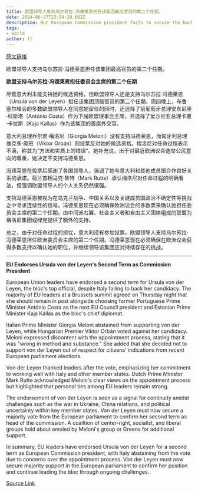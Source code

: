 ```yaml
---
title: 欧盟领导人支持乌尔苏拉·冯德莱恩担任该集团最高官员的第二个任期。
date: 2024-06-27T23:54:29.662Z
description: But European Commission president fails to secure the backing of Italy
tags: 
- world
author: ft
---
```


[原文链接](https://ft.com/content/aa091b62-705d-470f-bf8e-a0daa9135adc)

欧盟领导人支持乌尔苏拉·冯德莱恩担任该集团最高官员的第二个任期。

**欧盟支持乌尔苏拉·冯德莱恩担任委员会主席的第二个任期**

尽管意大利未能支持她的候选资格，但欧盟领导人还是支持乌尔苏拉·冯德莱恩（Ursula von der Leyen）担任该集团顶级官员的第二个任期。周四晚上，布鲁塞尔峰会的多数欧盟领导人在同意她留任的同时，还选择了前葡萄牙总理安东尼奥·科斯塔（António Costa）作为下届欧盟理事会主席，并选择了爱沙尼亚总理卡雅·卡拉斯（Kaja Kallas）作为该集团的首席外交官。

意大利总理乔尔贾·梅洛尼（Giorgia Meloni）没有支持冯德莱恩，而匈牙利总理维克多·奥班（Viktor Orbán）则投票反对她的候选资格。梅洛尼对任命过程表示不满，称其为“方法和实质上的错误”。她补充说，出于对最近欧洲议会选举公民意向的尊重，她决定不支持冯德莱恩。

冯德莱恩在投票后感谢了各国领导人，强调了她与意大利和其他成员国合作良好关系的承诺。荷兰首相马克·鲁特（Mark Rutte）承认梅洛尼对任命过程的明确看法，但强调欧盟领导人的个人关系仍然很强。

支持冯德莱恩被视为在乌克兰战争、中国关系以及关键成员国政治不确定性等挑战之中寻求连续性的信号。冯德莱恩现在必须确保欧洲议会的多数票来确认她担任委员会主席的第二个任期。由中间派右翼、社会主义者和自由主义团体组成的联盟为梅洛尼集团或绿党提供了额外的支持。

总之，由于对任命过程的担忧，意大利没有参加投票，欧盟领导人支持乌尔苏拉·冯德莱恩担任欧洲委员会主席的第二个任期。冯德莱恩现在必须确保在欧洲议会获得多数支持以确认她的职位，并继续领导该集团应对持续存在的挑战。

---

 **EU Endorses Ursula von der Leyen's Second Term as Commission President**

European Union leaders have endorsed a second term for Ursula von der Leyen, the bloc's top official, despite Italy failing to back her candidacy. The majority of EU leaders at a Brussels summit agreed on Thursday night that she should remain in post alongside choosing former Portuguese Prime Minister António Costa as the next EU Council president and Estonian Prime Minister Kaja Kallas as the bloc's chief diplomat.

Italian Prime Minister Giorgia Meloni abstained from supporting von der Leyen, while Hungarian Premier Viktor Orbán voted against her candidacy. Meloni expressed discontent with the appointment process, stating that it was "wrong in method and substance." She added that she decided not to support von der Leyen out of respect for citizens' indications from recent European parliament elections.

Von der Leyen thanked leaders after the vote, emphasizing her commitment to working well with Italy and other member states. Dutch Prime Minister Mark Rutte acknowledged Meloni's clear views on the appointment process but highlighted that personal ties among EU leaders remain strong.

The endorsement of von der Leyen is seen as a signal for continuity amidst challenges such as the war in Ukraine, China relations, and political uncertainty within key member states. Von der Leyen must now secure a majority vote from the European parliament to confirm her second term as head of the commission. A coalition of center-right, socialist, and liberal groups hold about amoled by Meloni's group or Greens for additional support.

In summary, EU leaders have endorsed Ursula von der Leyen for a second term as European Commission president, with Italy abstaining from the vote due to concerns over the appointment process. Von der Leyen must now secure majority support in the European parliament to confirm her position and continue leading the bloc through ongoing challenges.

[Source Link](https://ft.com/content/aa091b62-705d-470f-bf8e-a0daa9135adc)

